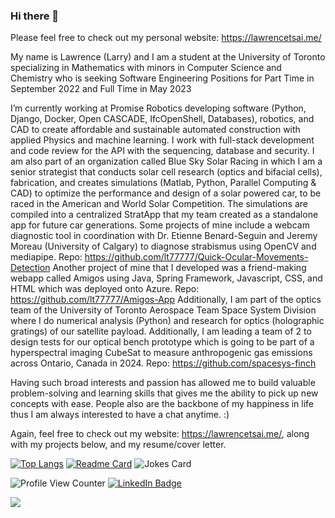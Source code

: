 ### Hi there 👋

Please feel free to check out my personal website: https://lawrencetsai.me/

My name is Lawrence (Larry) and I am a student at the University of Toronto specializing in Mathematics with minors in Computer Science and Chemistry who is seeking Software Engineering Positions for Part Time in September 2022 and Full Time in May 2023

I’m currently working at Promise Robotics developing software (Python, Django, Docker, Open CASCADE, IfcOpenShell, Databases), robotics, and CAD to create affordable and sustainable automated construction with applied Physics and machine learning. I work with full-stack development and code review for the API with the sequencing, database and security. I am also part of an organization called Blue Sky Solar Racing in which I am a senior strategist that conducts solar cell research (optics and bifacial cells), fabrication, and creates simulations (Matlab, Python, Parallel Computing & CAD) to optimize the performance and design of a solar powered car, to be raced in the American and World Solar Competition. The simulations are compiled into a centralized StratApp that my team created as a standalone app for future car generations. Some projects of mine include a webcam diagnostic tool in coordination with Dr. Etienne Benard-Seguin and Jeremy Moreau (University of Calgary) to diagnose strabismus using OpenCV and mediapipe. Repo: https://github.com/lt77777/Quick-Ocular-Movements-Detection Another project of mine that I developed was a friend-making webapp called Amigos using Java, Spring Framework, Javascript, CSS, and HTML which was deployed onto Azure. Repo: https://github.com/lt77777/Amigos-App Additionally, I am part of the optics team of the University of Toronto Aerospace Team Space System Division where I do numerical analysis (Python) and research for optics (holographic gratings) of our satellite payload. Additionally, I am leading a team of 2 to design tests for our optical bench prototype which is going to be part of a hyperspectral imaging CubeSat to measure anthropogenic gas emissions across Ontario, Canada in 2024. Repo: https://github.com/spacesys-finch 

Having such broad interests and passion has allowed me to build valuable problem-solving and learning skills that gives me the ability to pick up new concepts with ease. People also are the backbone of my happiness in life thus I am always interested to have a chat anytime. :)

Again, feel free to check out my website: https://lawrencetsai.me/, along with my projects below, and my resume/cover letter. 
<!-- ### :fire: My Stats : -->
<!-- [![GitHub Streak](http://github-readme-streak-stats.herokuapp.com?user=Lt77777&theme=dark&background=000000)](https://git.io/streak-stats) -->
[![Top Langs](https://github-readme-stats.vercel.app/api/top-langs/?username=Lt77777&count_private=true&theme=dark&langs_count=10&layout=compact)](https://github.com/anuraghazra/github-readme-stats) [![Readme Card](https://github-readme-stats.vercel.app/api/pin/?username=Lt77777&repo=Resume-Cover-Letter&theme=dark)](https://github.com/lt77777/Resume-Cover-Letter) ![Jokes Card](https://readme-jokes.vercel.app/api)

![Profile View Counter](https://komarev.com/ghpvc/?username=Lt77777) [![LinkedIn Badge](https://img.shields.io/badge/LinkedIn-Profile-informational?style=flat&logo=linkedin&logoColor=white&color=0D76A8)](https://www.linkedin.com/in/lawtsai/)

<!-- Total time coded since Jun 21 2022 : <a href="https://wakatime.com/@746042ff-978a-4839-aff8-0e93dd03d191"><img src="https://wakatime.com/badge/user/746042ff-978a-4839-aff8-0e93dd03d191.svg" alt="Total time coded since Jun 21 2022" /></a> -->

<!-- ![Lawrence's Public GitHub stats](https://github-readme-stats.vercel.app/api?username=Lt77777&show_icons=true&theme=dark&count_private=true) -->

<!-- [![Readme Card](https://github-readme-stats.vercel.app/api/pin/?username=Lt77777&repo=Lt77777.github.io&theme=dark)](https://github.com/lt77777/Lt77777.github.io) -->

<!-- ![Hits](https://hitcounter.pythonanywhere.com/count/tag.svg?url = https://github.com/lt77777/Resume-Cover-Letter)
 -->
 
<img
  src="https://cr-ss-service.azurewebsites.net/api/ScreenShot?widget=summary&username=Lt77777&badges=2&show-avatar=false&style=--header-bg-color:%23000;--border-radius:10px"
/>

